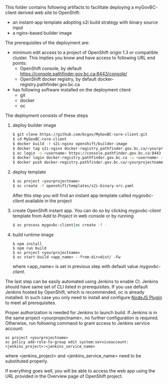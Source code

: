 This folder contains following artifacts to facilitate deploying a myGovBC-client derived web site to OpenShift:

* an instant-app template adopting s2i build strategy with binary source input 
* a nginx-based builder image

The prerequisites of the deployment are:

* minimum edit access to a project of OpenShift origin 1.3 or compatible cluster. This implies you know and have access to following URL end points:
  * OpenShift console, by default https://console.pathfinder.gov.bc.ca:8443/console/
  * OpenShift docker registry, by default docker-registry.pathfinder.gov.bc.ca
* has following software installed on the deployment client:
  * git
  * docker
  * oc

The deployment consists of these steps

1. deploy builder image

   ```sh
   $ git clone https://github.com/bcgov/MyGovBC-core-client.git
   $ cd MyGovBC-core-client
   $ docker build -t s2i-nginx openshift/builder-image
   $ docker tag s2i-nginx docker-registry.pathfinder.gov.bc.ca/<yourprojectname>/s2i-nginx
   $ oc login -u <username> https://console.pathfinder.gov.bc.ca:8443  
   $ docker login docker-registry.pathfinder.gov.bc.ca -u <username> -p `oc whoami -t`
   $ docker push docker-registry.pathfinder.gov.bc.ca/<yourprojectname>/s2i-nginx  
   ```
2. deploy template

   ```sh
   $ oc project <yourprojectname>
   $ oc create -f openshift/templates/s2i-binary-src.yaml
   ```
   After this step you will find an instant app template called *mygovbc-client* available in the project 
3. create OpenShift instant app. You can do so by clicking *mygovbc-client* template from *Add to Project* in web console or by running
   
   ```sh
   $ oc process mygovbc-client|oc create -f -
   ```
4. build runtime image

   ```
   $ npm install
   $ npm run build
   $ oc project <yourprojectname>
   $ oc start-build <app_name> --from-dir=dist/ -Fw
   ```
   where \<app_name\> is set in previous step with default value *mygovbc-client*.

The last step can be easily automated using Jenkins to enable CI. Jenkins should have same set of CLI listed in prerequisites. If you use default Jenkins hosted by OpenShift, which is recommended, oc is already installed. In such case you only need to install and configure [NodeJS Plugin](https://wiki.jenkins-ci.org/display/JENKINS/NodeJS+Plugin) to meet all prerequisites. 

Proper authorization is needed for Jenkins to launch build. If Jenkins is in the same project \<yourprojectname\>, no further configuration is required. Otherwise, run following command to grant access to Jenkins service account:

```
oc project <yourprojectname>
oc policy add-role-to-group edit system:serviceaccount:<jenkins_project>:<jenkins_service_name>
```
where \<jenkins_project\> and \<jenkins_service_name\> need to be substituted properly.

If everything goes well, you will be able to access the web app using the URL provided in the Overview page of OpenShift project.
